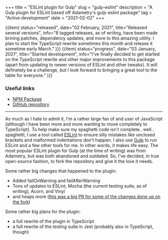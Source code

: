 +++
title = "ESLint plugin for Gulp"
slug = "gulp-eslint"
description = "A Gulp plugin for ESLint based off Adametry's gulp-eslint package"
tag = "Active development"
date = "2021-02-02"
+++

<section id="timeline">
  {{item(
    status="released",
    date="02 February, 2021",
    title="Released several versions",
    info="8 tagged releases, as of wriitng, have been made brining patches, dependency updates, and more to this amazing utility. I plan to start the TypeScript rewrite sometimes this month and release it sometime early March."
  )}}
  {{item(
    status="progress",
    date="03 January, 2021",
    title="Started development",
    info="I've finally decided to get started on the TypeScript rewrite and other major improvements to this package (apart from updating to newer versions of ESLint and other tweaks). It will definetely be a challenge, but I look forward to bringing a great tool to the table for everyone."
  )}}
</section>

### Useful links
- [NPM Package](https://www.npmjs.com/package/@doamatto/gulp-eslint)
- [GitHub repository](https://github.com/doamatto/gulp-eslint)

---

As much as I hate to admit it, I'm a rather large fan of and user of JavaScript (although I have been more and more wanting to move completely to TypeScript). To help make sure my spaghetti code isn't complete.. well.. spaghetti, I use a tool called [ESLint](https://eslint.org) to ensure silly mistakes like unclosed brackets and malformed indentations don't happen. I also use [Gulp](https://gulpjs.com) to run ESLint and a few other tools for me. In other words, it makes life easy. The most popular ESLint plugin for Gulp (at the time of writing) was from Adametry, but was both abandoned and outdated. So, I've decided, in true open-source fashion, to fork the repository and give it the love it needs.

Some rather big changes that happened to the plugin:
- Added failOnWarning and failAfterWarning
- Tons of updates to ESLint, Mocha (the current testing suite, as of writing), Acorn, and Vinyl
- and heaps more ([this was a big PR for some of the changes done up on the fork](https://github.com/doamatto/gulp-eslint/pull/10))

Some rather big plans for the plugin:
- a full rewrite of the plugin in TypeScript
- a full rewrite of the testing suite in Jest (probably also in TypeScript, though)
